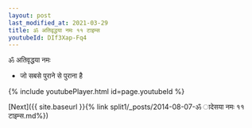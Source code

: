 ```yaml
---
layout: post
last_modified_at: 2021-03-29
title: ॐ अतिवृद्धया नमः ११ टाइम्स
youtubeId: DIf3Xap-Fq4
---
```

 
 
 ॐ अतिवृद्धया नमः  
 
 -  जो सबसे पुराने से पुराना है 
 
  
 
  
 
 
 
 
 
 


{% include youtubePlayer.html id=page.youtubeId %}
 
[Next]({{ site.baseurl }}{% link  split1/_posts/2014-08-07-ॐ ादेसया नमः ११ टाइम्स.md%})
 

